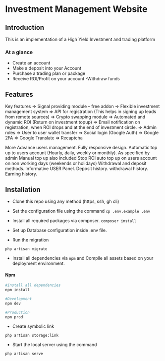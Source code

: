 # Investment Management Website

## Introduction

This is an implementation of a High Yield Investment and trading platform 

### At a glance

- Create an account
- Make a deposit into your Account
- Purchase a trading plan or package
- Receive ROI/Profit on your account
-Withdraw funds

## Features

Key features
=> Signal providing module – free addon
=> Flexible investment management system
=> API for registration (This helps in signing up leads from remote sources)
=> Crypto swapping module
=> Automated and dynamic ROI (Return on investment topup)
=> Email notification on registration, when ROI drops and at the end of investment circle.
=> Admin roles
=> User to user wallet transfer
=> Social login (Google Auth)
=> Google 2FA
=> Google Translate
=> Recaptcha

More
Advance users management.
Fully responsive design.
Automatic top up to users account (Hourly, daily, weekly or monthly). As specified by admin
Manual top up also included
Stop ROI auto top up on users account on non working days (weekends or holidays)
Withdrawal and deposit methods.
Informative USER Panel.
Deposit history.
withdrawal history.
Earning history.


## Installation

- Clone this repo using any method (https, ssh, gh cli)

- Set the configuration file using the command 
``` cp .env.example .env ```

- Install all required packages via composer. ``` composer install ```

- Set up Database configuration inside .env file.

- Run the migration 

```
php artisan migrate 
```

- Install all dependencies via `npm` and Compile all assets based on your deployment environment. 

#### Npm
```bash
#Install all dependencies
npm install

#Development
npm dev

#Production
npm prod
```

- Create symbolic link 
```
php artisan storage:link
```

- Start the local server using the command
```
php artisan serve
```

